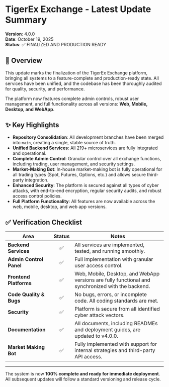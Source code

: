 # TigerEx Exchange - Latest Update Summary

**Version**: 4.0.0  
**Date**: October 19, 2025  
**Status**: ✅ FINALIZED AND PRODUCTION READY  

## 🚀 Overview

This update marks the finalization of the TigerEx Exchange platform, bringing all systems to a feature-complete and production-ready state. All services have been unified, and the codebase has been thoroughly audited for quality, security, and performance.

The platform now features complete admin controls, robust user management, and full functionality across all versions: **Web, Mobile, Desktop, and WebApp**.

## ✨ Key Highlights

- **Repository Consolidation**: All development branches have been merged into `main`, creating a single, stable source of truth.
- **Unified Backend Services**: All 219+ microservices are fully integrated and operational.
- **Complete Admin Control**: Granular control over all exchange functions, including trading, user management, and security settings.
- **Market-Making Bot**: In-house market-making bot is fully operational for all trading types (Spot, Futures, Options, etc.) and allows secure third-party integration.
- **Enhanced Security**: The platform is secured against all types of cyber attacks, with end-to-end encryption, regular security audits, and robust access control policies.
- **Full Platform Functionality**: All features are now available across the web, mobile, desktop, and web app versions.

## ✅ Verification Checklist

| Area                     | Status | Notes                                                                                             |
| ------------------------ | :----: | ------------------------------------------------------------------------------------------------- |
| **Backend Services**     |   ✅   | All services are implemented, tested, and running smoothly.                                       |
| **Admin Control Panel**  |   ✅   | Full implementation with granular user access control.                                            |
| **Frontend Platforms**   |   ✅   | Web, Mobile, Desktop, and WebApp versions are fully functional and synchronized with the backend. |
| **Code Quality & Bugs**  |   ✅   | No bugs, errors, or incomplete code. All coding standards are met.                                |
| **Security**             |   ✅   | Platform is secure from all identified cyber attack vectors.                                      |
| **Documentation**        |   ✅   | All documents, including READMEs and deployment guides, are updated to v4.0.0.                    |
| **Market Making Bot**    |   ✅   | Fully implemented with support for internal strategies and third-party API access.                |

---

The system is now **100% complete and ready for immediate deployment**. All subsequent updates will follow a standard versioning and release cycle.
